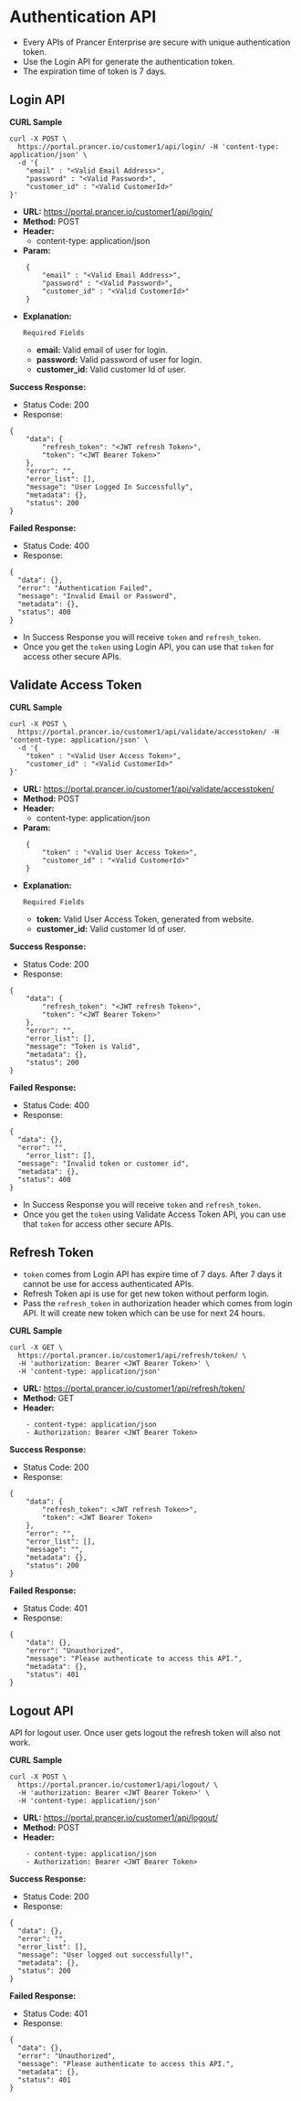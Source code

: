 **Authentication API**
===

- Every APIs of Prancer Enterprise are secure with unique authentication token.
- Use the Login API for generate the authentication token.
- The expiration time of token is 7 days.

**Login API**
---

**CURL Sample**
```
curl -X POST \
  https://portal.prancer.io/customer1/api/login/ -H 'content-type: application/json' \
  -d '{
	"email" : "<Valid Email Address>",
	"password" : "<Valid Password>",
	"customer_id" : "<Valid CustomerId>"
}'
```

- **URL:** https://portal.prancer.io/customer1/api/login/
- **Method:** POST
- **Header:**
    - content-type: application/json
- **Param:**
```
    {
        "email" : "<Valid Email Address>",
        "password" : "<Valid Password>",
        "customer_id" : "<Valid CustomerId>"
    }
```

- **Explanation:**

    `Required Fields`

    - **email:** Valid email of user for login.
    - **password:** Valid password of user for login.
    - **customer_id:** Valid customer Id of user.


**Success Response:**

- Status Code: 200
- Response:
```
{
    "data": {
        "refresh_token": "<JWT refresh Token>",
        "token": "<JWT Bearer Token>"
    },
    "error": "",
    "error_list": [],
    "message": "User Logged In Successfully",
    "metadata": {},
    "status": 200
}
```

**Failed Response:**

- Status Code: 400
- Response:
```
{
  "data": {},
  "error": "Authentication Failed",
  "message": "Invalid Email or Password",
  "metadata": {},
  "status": 400
}
```

- In Success Response you will receive `token` and `refresh_token`.
- Once you get the `token` using Login API, you can use that `token` for access other secure APIs.


**Validate Access Token**
---

**CURL Sample**
```
curl -X POST \
  https://portal.prancer.io/customer1/api/validate/accesstoken/ -H 'content-type: application/json' \
  -d '{
	"token" : "<Valid User Access Token>",
	"customer_id" : "<Valid CustomerId>"
}'
```

- **URL:** https://portal.prancer.io/customer1/api/validate/accesstoken/
- **Method:** POST
- **Header:**
    - content-type: application/json
- **Param:**
```
    {
        "token" : "<Valid User Access Token>",
        "customer_id" : "<Valid CustomerId>"
    }
```

- **Explanation:**

    `Required Fields`

    - **token:** Valid User Access Token, generated from website.
    - **customer_id:** Valid customer Id of user.


**Success Response:**

- Status Code: 200
- Response:
```
{
    "data": {
        "refresh_token": "<JWT refresh Token>",
        "token": "<JWT Bearer Token>"
    },
    "error": "",
    "error_list": [],
    "message": "Token is Valid",
    "metadata": {},
    "status": 200
}
```

**Failed Response:**

- Status Code: 400
- Response:
```
{
  "data": {},
  "error": "",
    "error_list": [],
  "message": "Invalid token or customer id",
  "metadata": {},
  "status": 400
}
```

- In Success Response you will receive `token` and `refresh_token`.
- Once you get the `token` using Validate Access Token API, you can use that `token` for access other secure APIs.

**Refresh Token**
---

- `token` comes from Login API has expire time of 7 days. After 7 days it cannot be use for access authenticated APIs.
- Refresh Token api is use for get new token without perform login.
- Pass the `refresh_token` in authorization header which comes from login API. It will create new token which can be use for next 24 hours.

**CURL Sample**
```
curl -X GET \
  https://portal.prancer.io/customer1/api/refresh/token/ \
  -H 'authorization: Bearer <JWT Bearer Token>' \
  -H 'content-type: application/json'
```

- **URL:** https://portal.prancer.io/customer1/api/refresh/token/
- **Method:** GET
- **Header:**
```
    - content-type: application/json
    - Authorization: Bearer <JWT Bearer Token>
```

**Success Response:**

- Status Code: 200
- Response:
```
{
    "data": {
        "refresh_token": <JWT refresh Token>",
        "token": <JWT Bearer Token>
    },
    "error": "",
    "error_list": [],
    "message": "",
    "metadata": {},
    "status": 200
}
```

**Failed Response:**

- Status Code: 401
- Response:
```
{
    "data": {},
    "error": "Unauthorized",
    "message": "Please authenticate to access this API.",
    "metadata": {},
    "status": 401
}
```

**Logout API**
---

API for logout user. Once user gets logout the refresh token will also not work.

**CURL Sample**
```
curl -X POST \
  https://portal.prancer.io/customer1/api/logout/ \
  -H 'authorization: Bearer <JWT Bearer Token>' \
  -H 'content-type: application/json'
```

- **URL:** https://portal.prancer.io/customer1/api/logout/
- **Method:** POST
- **Header:**
```
    - content-type: application/json
    - Authorization: Bearer <JWT Bearer Token>
```

**Success Response:**

- Status Code: 200
- Response:
```
{
  "data": {},
  "error": "",
  "error_list": [],
  "message": "User logged out successfully!",
  "metadata": {},
  "status": 200
}
```

**Failed Response:**

- Status Code: 401
- Response:
```
{
  "data": {},
  "error": "Unauthorized",
  "message": "Please authenticate to access this API.",
  "metadata": {},
  "status": 401
}
```